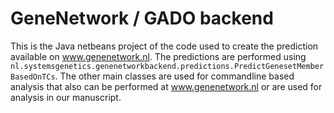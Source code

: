 GeneNetwork / GADO backend
===========================
This is the Java netbeans project of the code used to create the prediction available on www.genenetwork.nl. The predictions are performed using `nl.systemsgenetics.genenetworkbackend.predictions.PredictGenesetMemberBasedOnTCs`. The other main classes are used for commandline based analysis that also can be performed at www.genenetwork.nl or are used for analysis in our manuscript.

